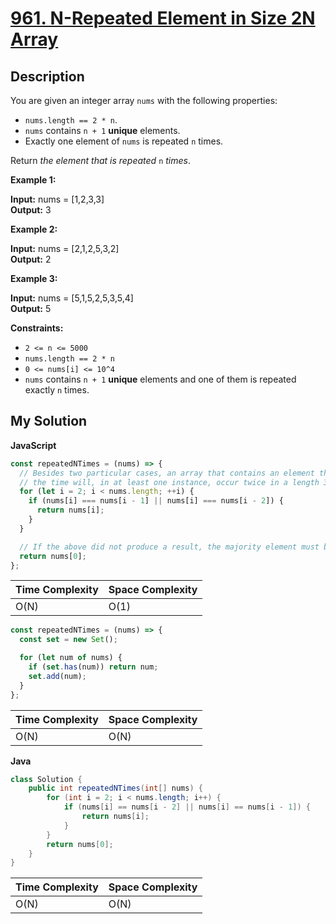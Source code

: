 # [961. N-Repeated Element in Size 2N Array](https://leetcode.com/problems/n-repeated-element-in-size-2n-array)

## Description

You are given an integer array `nums` with the following properties:

- `nums.length == 2 * n`.
- `nums` contains `n + 1` **unique** elements.
- Exactly one element of `nums` is repeated `n` times.

Return _the element that is repeated_ `n` _times_.

**Example 1:**

**Input:** nums = \[1,2,3,3\]  
**Output:** 3

**Example 2:**

**Input:** nums = \[2,1,2,5,3,2\]  
**Output:** 2

**Example 3:**

**Input:** nums = \[5,1,5,2,5,3,5,4\]  
**Output:** 5

**Constraints:**

- `2 <= n <= 5000`
- `nums.length == 2 * n`
- `0 <= nums[i] <= 10^4`
- `nums` contains `n + 1` **unique** elements and one of them is repeated exactly `n` times.

## My Solution

**JavaScript**

```js
const repeatedNTimes = (nums) => {
  // Besides two particular cases, an array that contains an element that appears half
  // the time will, in at least one instance, occur twice in a length 3 slice of the array.
  for (let i = 2; i < nums.length; ++i) {
    if (nums[i] === nums[i - 1] || nums[i] === nums[i - 2]) {
      return nums[i];
    }
  }

  // If the above did not produce a result, the majority element must be the first element
  return nums[0];
};
```

| Time Complexity | Space Complexity |
| --------------- | ---------------- |
| O(N)            | O(1)             |

```js
const repeatedNTimes = (nums) => {
  const set = new Set();

  for (let num of nums) {
    if (set.has(num)) return num;
    set.add(num);
  }
};
```

| Time Complexity | Space Complexity |
| --------------- | ---------------- |
| O(N)            | O(N)             |

**Java**

```java
class Solution {
    public int repeatedNTimes(int[] nums) {
        for (int i = 2; i < nums.length; i++) {
            if (nums[i] == nums[i - 2] || nums[i] == nums[i - 1]) {
                return nums[i];
            }
        }
        return nums[0];
    }
}
```

| Time Complexity | Space Complexity |
| --------------- | ---------------- |
| O(N)            | O(N)             |
